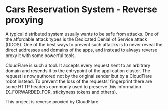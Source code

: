 # Cars Reservation System - Reverse proxying

A typical distributed system usually wants to be safe from attacks. One of the affordable attack types is the Dedicated Denial of Service attack (DDOS). One of the best ways to prevent such attacks is to never reveal the direct addresses and domains of the apps, and instead to always reverse proxy it with some powerful tools.

CloudFlare is such a tool. It accepts every request sent to an arbitrary domain and resends it to the entrypoint of the application cluster. The request is now authored not by the original sender but by a CloudFlare robot instead. To prevent the loss of the requests' fingerprint there are some HTTP headers commonly used to preserve this information (X_FORWARDED_FOR, stickyness tokens and others).

This project is reverse proxied by CloudFlare.